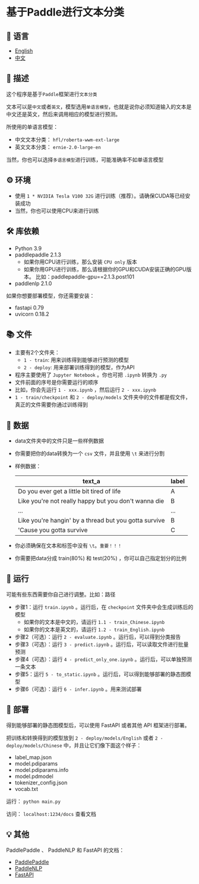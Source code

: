 # 基于Paddle进行文本分类

## 🎨 语言

- [English](/README.md)
- [中文](/README-中文.md)

## 📝 描述

这个程序是基于`Paddle`框架进行`文本分类`

文本可以是`中文`或者`英文`，模型选用`单语言模型`，也就是说你必须知道输入的文本是中文还是英文，然后来调用相应的模型进行预测。

所使用的单语言模型：

* 中文文本分类： `hfl/roberta-wwm-ext-large`
* 英文文本分类： `ernie-2.0-large-en`

当然，你也可以选择`多语言模型`进行训练，可能准确率不如单语言模型

## ⚙ 环境

* 使用  `1 * NVIDIA Tesla V100 32G` 进行训练（推荐）。请确保CUDA等已经安装成功
* 当然，你也可以使用CPU来进行训练

## 🛠 库依赖

* Python 3.9
* paddlepaddle 2.1.3
  * 如果你用CPU进行训练，那么安装 `CPU only` 版本
  * 如果你用GPU进行训练，那么请根据你的GPU和CUDA安装正确的GPU版本。
    比如：paddlepaddle-gpu==2.1.3.post101
* paddlenlp 2.1.0

如果你想要部署模型，你还需要安装：

* fastapi 0.79
* uvicorn 0.18.2

## 📚 文件

* 主要有2个文件夹：
  * `1 - train`: 用来训练得到能够进行预测的模型
  * `2 - deploy`: 用来部署训练得到的模型，作为API
* 程序主要使用了 `Jupyter Notebook` 。你也可把 `.ipynb` 转换为 `.py`
* 文件前面的序号是你需要运行的顺序
* 比如，你会先运行 `1 - xxx.ipynb` ，然后运行 `2 - xxx.ipynb`
* `1 - train/checkpoint` 和 `2 - deploy/models` 文件夹中的文件都是假文件，真正的文件需要你通过训练得到

## 📖 数据

* data文件夹中的文件只是一些样例数据

* 你需要把你的data转换为一个 `csv` 文件，并且使用 `\t` 来进行分割

* 样例数据：

  | text_a                                                | label |
  | ----------------------------------------------------- | ----- |
  | Do you ever get a little bit tired of life            | A     |
  | Like you're not really happy but you don't wanna die  | B     |
  | ...                                                   | ...   |
  | Like you're hangin' by a thread but you gotta survive | B     |
  | 'Cause you gotta survive                              | C     |

* 你必须确保在文本和标签中没有 `\t`。`重要！！！`
* 你需要把data分成 train(80%) 和 test(20%) ，你可以自己指定划分的比例

## 🎯 运行

可能有些东西需要你自己进行调整。比如：路径

* 步骤1：运行 `train.ipynb` 。运行后，在 `checkpoint` 文件夹中会生成训练后的模型
  * 如果你的文本是中文的，请运行 `1.1 - train_Chinese.ipynb`
  * 如果你的文本是英文的，请运行 `1.2 - train_English.ipynb`
* 步骤2（可选）：运行 `2 - evaluate.ipynb` 。运行后，可以得到分类报告
* 步骤3（可选）：运行 `3 - predict.ipynb` 。运行后，可以读取文件进行批量预测
* 步骤4（可选）：运行 `4 - predict_only_one.ipynb` 。运行后，可以单独预测一条文本
* 步骤5：运行 `5 - to_static.ipynb` 。运行后，可以得到能够部署的静态图模型
* 步骤6（可选）：运行 `6 - infer.ipynb` 。用来测试部署

## 📢 部署

得到能够部署的静态图模型后，可以使用 FastAPI 或者其他 API 框架进行部署。

把训练和转换得到的模型放到 `2 - deploy/models/English` 或者 `2 - deploy/models/Chinese` 中，并且让它们像下面这个样子：

* label_map.json
* model.pdiparams
* model.pdiparams.info
* model.pdmodel
* tokenizer_config.json
* vocab.txt

运行： `python main.py`

访问： `localhost:1234/docs` 查看文档

## 💡 其他

PaddlePaddle 、 PaddleNLP 和 FastAPI 的文档：

* [PaddlePaddle](https://www.paddlepaddle.org.cn/documentation/docs/zh/guides/index_cn.html)
* [PaddleNLP](https://paddlenlp.readthedocs.io/zh/latest/)
* [FastAPI](https://fastapi.tiangolo.com/zh/)


